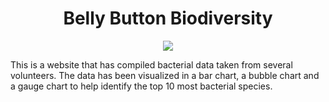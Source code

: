 <h1 align = "Center"> Belly Button Biodiversity
</h1>

<p align = "center">
<img src = "https://www.gohealthuc.com/sites/default/files/styles/blog_image_new/public/pictures/microscopic-image-bacteria.jpg?itok=If_WvXVT">
</p>

This is a website that has compiled bacterial data taken from several volunteers. The data has been visualized in a bar chart, a bubble chart and a gauge chart to help identify the top 10 most bacterial species.
